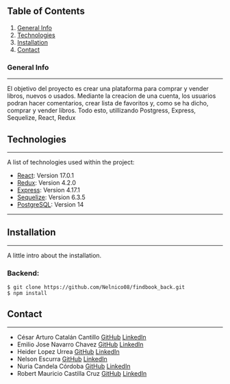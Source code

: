 ## Table of Contents

1. [General Info](#general-info)
2. [Technologies](#technologies)
3. [Installation](#installation)
4. [Contact](#contact)

### General Info

---

<!-- 🚀 Deploy: [VideoGame Library](https://videogames-nelnico08.vercel.app/) -->

El objetivo del proyecto es crear una plataforma para comprar y vender libros, nuevos o usados. Mediante la creacion de una cuenta, los usuarios podran hacer comentarios, crear lista de favoritos y, como se ha dicho, comprar y vender libros. Todo esto, utillizando Postgress, Express, Sequelize, React, Redux

<!-- * Search video game by name
* Enter and get details of a video game.
* Create a video game (if the minimum fields are completed and with a fully controlled form).
* Delete a created video game
* Sort alphabetically
* Filter by: Genre, Best rating, created/API -->

## Technologies

---

A list of technologies used within the project:

- [React](https://es.reactjs.org/): Version 17.0.1
- [Redux](https://es.redux.js.org/): Version 4.2.0
- [Express](https://expressjs.com/es/): Version 4.17.1
- [Sequelize](https://sequelize.org/): Version 6.3.5
- [PostgreSQL](https://www.postgresql.org/): Version 14

---

## Installation

---

A little intro about the installation.

### Backend:

```
$ git clone https://github.com/Nelnico08/findbook_back.git
$ npm install
```

## Contact

---

<ul>
  <li>
    <label>César Arturo Catalán Cantillo</label>
    <a href="#!">GitHub</a>
    <a href="#!">LinkedIn</a>
  </li>
  <li>
    <label>Emilio Jose  Navarro Chavez</label>
    <a href="#!">GitHub</a>
    <a href="https://www.linkedin.com/in/emilio-jose-navarro-chavez/">LinkedIn</a>
  </li>
  <li>
    <label>Heider Lopez Urrea</label>
    <a href="#!">GitHub</a>
    <a href="https://www.linkedin.com/in/heider-lopez-b71a09217/">LinkedIn</a>
  </li>
  <li>
    <label>Nelson Escurra</label>
    <a href="https://github.com/Nelnico08">GitHub</a>
    <a href="https://www.linkedin.com/in/nelson-n-escurra-966a50213/">LinkedIn</a>
  </li>
  <li>
    <label>Nuria Candela Córdoba</label>
    <a href="https://github.com/NurCord">GitHub</a>
    <a href="https://www.linkedin.com/in/nuria-candela-cordoba-a14135224/">LinkedIn</a>
  </li>
  <li>
    <label>Robert Mauricio Castilla Cruz</label>
    <a href="#!">GitHub</a>
    <a href="https://www.linkedin.com/in/rmauriciocastilla/">LinkedIn</a>
  </li>
</ul>
